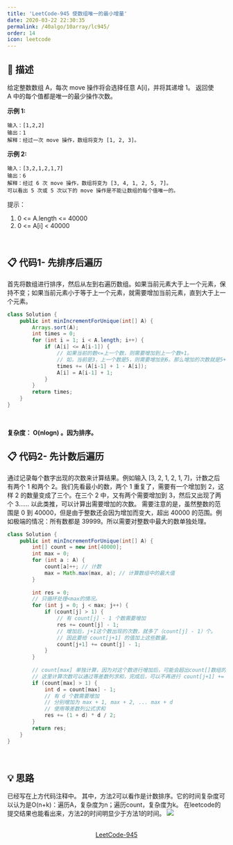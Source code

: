 ```yaml
---
title: 'LeetCode-945 使数组唯一的最小增量'
date: 2020-03-22 22:30:35
permalink: /40algo/10array/lc945/
order: 14
icon: leetcode
---
```

## 💬 描述
给定整数数组 A，每次 move 操作将会选择任意 A[i]，并将其递增 1。
返回使 A 中的每个值都是唯一的最少操作次数。

**示例 1:**
```
输入：[1,2,2]
输出：1
解释：经过一次 move 操作，数组将变为 [1, 2, 3]。
```

**示例 2:**
```
输入：[3,2,1,2,1,7]
输出：6
解释：经过 6 次 move 操作，数组将变为 [3, 4, 1, 2, 5, 7]。
可以看出 5 次或 5 次以下的 move 操作是不能让数组的每个值唯一的。
```
提示：
1. 0 <= A.length <= 40000
2. 0 <= A[i] < 40000

<br/>

## 📋 代码1- 先排序后遍历
首先将数组进行排序，然后从左到右遍历数组。如果当前元素大于上一个元素，保持不变；如果当前元素小于等于上一个元素，就需要增加当前元素，直到大于上一个元素。
```java
class Solution {
    public int minIncrementForUnique(int[] A) {
		Arrays.sort(A);
		int times = 0;
		for (int i = 1; i < A.length; i++) {
			if (A[i] <= A[i-1]) {
				// 如果当前的数<=上一个数，则需要增加到上一个数+1。
				// 如，当前是3，上一个数是5，则需要增加到6。那么增加的次数就是5+1-3。
				times += (A[i-1] + 1 - A[i]);
				A[i] = A[i-1] + 1;
			}
		}
		return times;
	}
}
```
<br/>

**复杂度： O(nlogn)  。因为排序。**
<br/>

## 📋 代码2- 先计数后遍历
通过记录每个数字出现的次数来计算结果。例如输入 [3, 2, 1, 2, 1, 7]，计数之后有两个 1 和两个 2。我们先看最小的数，两个 1 重复了，需要有一个增加到 2，这样 2 的数量变成了三个。在三个 2 中，又有两个需要增加到 3，然后又出现了两个 3…… 以此类推，可以计算出需要增加的次数。
需要注意的是，虽然整数的范围是 0 到 40000，但是由于整数还会因为增加而变大，超出 40000 的范围。例如极端的情况：所有数都是 39999。所以需要对整数中最大的数单独处理。
```java
class Solution {
    public int minIncrementForUnique(int[] A) {
        int[] count = new int[40000];
        int max = 0;
        for (int a : A) {
            count[a]++; // 计数
            max = Math.max(max, a); // 计算数组中的最大值
        }
        
        int res = 0;
        // 只循环处理<max的情况。
        for (int j = 0; j < max; j++) {
            if (count[j] > 1) {
                // 有 count[j] - 1 个数需要增加
                res += count[j] - 1; 
                // 增加后，j+1这个数出现的次数，就多了（count[j] - 1）个。
                // 因此要给 count[j+1] 的值加上这些数量。
                count[j+1] += count[j] - 1;
            }
        }
        
        // count[max] 单独计算，因为对这个数进行增加后，可能会超出count[]数组的边界。
        // 这里计算次数可以通过等差数列求和，完成后，可以不再进行 count[j+1] += count[j] - 1。就不会发生越界。
        if (count[max] > 1) {
            int d = count[max] - 1; 
            // 有 d 个数需要增加
            // 分别增加为 max + 1, max + 2, ... max + d
            // 使用等差数列公式求和
            res += (1 + d) * d / 2;
        }
        return res;
    }
}
```
<br/>

## 💡 思路
已经写在上方代码注释中。
其中，方法2可以看作是计数排序。它的时间复杂度可以认为是O(n+k)：遍历A，复杂度为n；遍历count，复杂度为k。
在leetcode的提交结果也能看出来，方法2的时间明显少于方法1的时间。
![](https://iyes.life/post-images/1584890657602.PNG)

<br/>

<center><a href="https://leetcode-cn.com/problems/minimum-increment-to-make-array-unique/" class="LinkCard" target="_blank">LeetCode-945</a></center>
<br/>